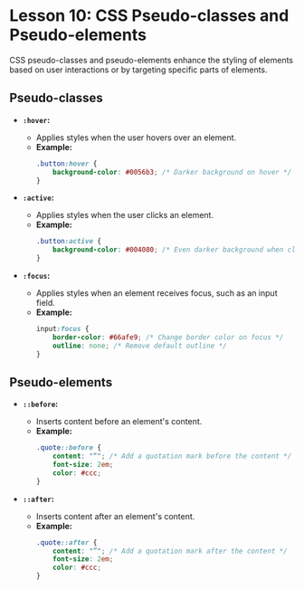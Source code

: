 # **Lesson 10: CSS Pseudo-classes and Pseudo-elements**

CSS pseudo-classes and pseudo-elements enhance the styling of elements based on user interactions or by targeting specific parts of elements.

## **Pseudo-classes**

- **`:hover`:**
  - Applies styles when the user hovers over an element.
  - **Example:**
    ```css
    .button:hover {
        background-color: #0056b3; /* Darker background on hover */
    }
    ```

- **`:active`:**
  - Applies styles when the user clicks an element.
  - **Example:**
    ```css
    .button:active {
        background-color: #004080; /* Even darker background when clicked */
    }
    ```

- **`:focus`:**
  - Applies styles when an element receives focus, such as an input field.
  - **Example:**
    ```css
    input:focus {
        border-color: #66afe9; /* Change border color on focus */
        outline: none; /* Remove default outline */
    }
    ```

## **Pseudo-elements**

- **`::before`:**
  - Inserts content before an element's content.
  - **Example:**
    ```css
    .quote::before {
        content: "“"; /* Add a quotation mark before the content */
        font-size: 2em;
        color: #ccc;
    }
    ```

- **`::after`:**
  - Inserts content after an element's content.
  - **Example:**
    ```css
    .quote::after {
        content: "”"; /* Add a quotation mark after the content */
        font-size: 2em;
        color: #ccc;
    }
    ```



<!--stackedit_data:
eyJoaXN0b3J5IjpbLTkxNTIwMzA1MF19
-->